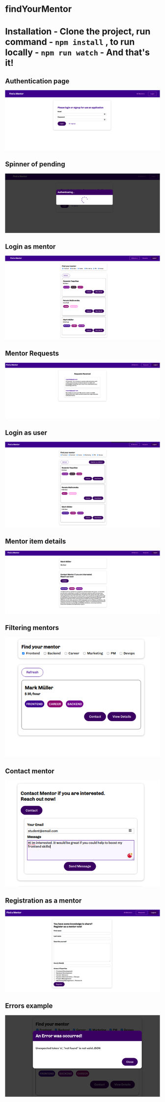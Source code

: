 # findYourMentor

# Installation - Clone the project, run command - `npm install` , to run locally - `npm run watch` - And that's it!

## Authentication page
![](public/images/loginPage.png)

## Spinner of pending
![](public/images/Spinner.png)

## Login as mentor
![](public/images/loginedMentor.png)

## Mentor Requests
![](public/images/mentorsReqs.png)

## Login as user
![](public/images/loginAsUser.png)

## Mentor item details
![](public/images/mentorDetails.png)

## Filtering mentors
![](public/images/filter.png)

## Contact mentor
![](public/images/contactMentor.png)

## Registration as a mentor
![](public/images/mentorsRegistration.png)

## Errors example
![](public/images/error.png)
